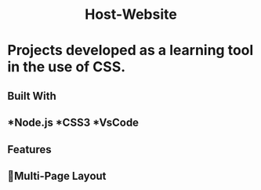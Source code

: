 <h1 align="center">Host-Website<h1>
  
  Projects developed as a learning tool in the use of **CSS**.
  
<h2>Built With<h2>
  *Node.js
  *CSS3
  *VsCode
  
 <h2>Features<h2>
   
   :open_file_folder:Multi-Page Layout
   
